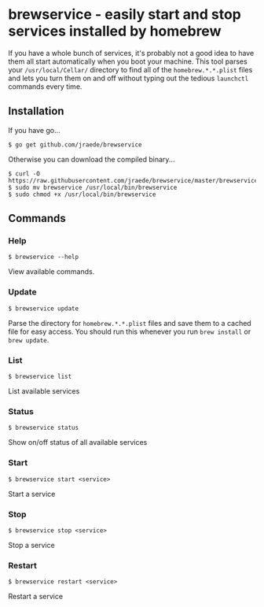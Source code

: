 brewservice - easily start and stop services installed by homebrew
==================================================================

If you have a whole bunch of services, it's probably not a good idea to have them all start automatically when you boot your machine. This tool parses your `/usr/local/Cellar/` directory to find all of the `homebrew.*.*.plist` files and lets you turn them on and off without typing out the tedious `launchctl` commands every time.

## Installation

If you have go...

```
$ go get github.com/jraede/brewservice
```

Otherwise you can download the compiled binary...

```
$ curl -O https://raw.githubusercontent.com/jraede/brewservice/master/brewservice
$ sudo mv brewservice /usr/local/bin/brewservice
$ sudo chmod +x /usr/local/bin/brewservice
```

## Commands
### Help
```
$ brewservice --help
```

View available commands.

### Update
```
$ brewservice update
```

Parse the directory for `homebrew.*.*.plist` files and save them to a cached file for easy access. You should run this whenever you run `brew install` or `brew update`.

### List
```
$ brewservice list
```

List available services

### Status
```
$ brewservice status
```

Show on/off status of all available services

### Start
``` 
$ brewservice start <service>
```

Start a service

### Stop
```
$ brewservice stop <service>
```

Stop a service

### Restart
```
$ brewservice restart <service>
```

Restart a service
